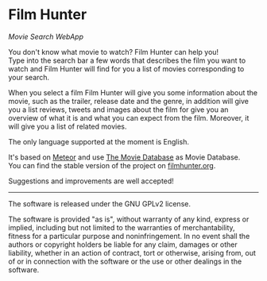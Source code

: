 # Film Hunter
*Movie Search WebApp*

You don't know what movie to watch? Film Hunter can help you!  
Type into the search bar a few words that describes the film you want to watch and Film Hunter will find for you a list of movies corresponding to your search.

When you select a film Film Hunter will give you some information about the movie, such as the trailer, release date and the genre, in addition will give you a list reviews, tweets and images about the film for give you an overview of what it is and what you can expect from the film.
Moreover, it will give you a list of related movies.

The only language supported at the moment is English.

It's based on [Meteor](https://www.meteor.com/) and use [The Movie Database](https://www.themoviedb.org/) as Movie Database.  
You can find the stable version of the project on [filmhunter.org](http://filmhunter.org/).

Suggestions and improvements are well accepted!

______________________________________________________________________________________________________________________

The software is released under the GNU GPLv2 license.

The software is provided "as is", without warranty of any kind, express or implied, including but not limited to the warranties of merchantability, fitness for a particular purpose and noninfringement. In no event shall the authors or copyright holders be liable for any claim, damages or other liability, whether in an action of contract, tort or otherwise, arising from, out of or in connection with the software or the use or other dealings in the software.
